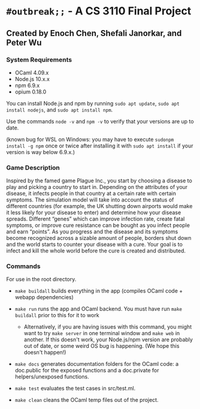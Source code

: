 # `#outbreak;;` - A CS 3110 Final Project

## Created by Enoch Chen, Shefali Janorkar, and Peter Wu

### System Requirements

- OCaml 4.09.x
- Node.js 10.x.x
- npm 6.9.x
- opium 0.18.0

You can install Node.js and npm by running `sudo apt update`, `sudo apt install nodejs`,  and `sudo apt install npm`. 

Use the commands `node -v` and `npm -v` to verify that your versions are up to date. 

(known bug for WSL on Windows: you may have to execute `sudonpm install -g npm` once or twice after installing it with `sudo apt install` if your version is way below 6.9.x.)

### Game Description

Inspired by the famed game Plague Inc., you start by choosing a disease to play and picking a country to start in. Depending on the attributes of your disease, it infects people in that country at a certain rate with certain symptoms. The simulation model will take into account the status of different countries (for example, the UK shutting down airports would make it less likely for your disease to enter) and determine how your disease spreads. Different “genes” which can improve infection rate, create fatal symptoms, or improve cure resistance can be bought as you infect people and earn “points”. As you progress and the disease and its symptoms become recognized across a sizable amount of people, borders shut down and the world starts to counter your disease with a cure. Your goal is to infect and kill the whole world before the cure is created and distributed.

### Commands

For use in the root directory.

- `make buildall` builds everything in the app (compiles OCaml code + webapp 
dependencies)

- `make run` runs the app and OCaml backend. You must have run `make buildall` 
prior to this for it to work
    - Alternatively, if you are having issues with this command, you might
    want to try `make server` in one terminal window and `make web` in another.
    If this doesn't work, your Node.js/npm version are probably out of date,
    or some weird OS bug is happening. (We hope this doesn't happen!)

- `make docs` generates documentation folders for the OCaml code: a doc.public
for the exposed functions and a doc.private for helpers/unexposed functions.

- `make test` evaluates the test cases in src/test.ml.

- `make clean` cleans the OCaml temp files out of the project.